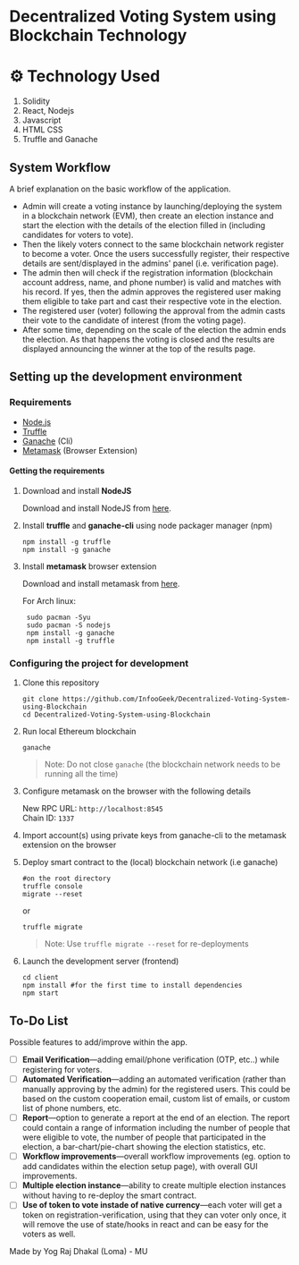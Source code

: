 # Decentralized Voting System using Blockchain Technology

# ⚙️ Technology Used
1. Solidity
2. React, Nodejs
3. Javascript
4. HTML CSS
5. Truffle and Ganache

## System Workflow

A brief explanation on the basic workflow of the application.

- Admin will create a voting instance by launching/deploying the system in a blockchain network (EVM), then create an election instance and start the election with the details of the election filled in (including candidates for voters to vote).
- Then the likely voters connect to the same blockchain network register to become a voter. Once the users successfully register, their respective details are sent/displayed in the admins' panel (i.e. verification page).
- The admin then will check if the registration information (blockchain account address, name, and phone number) is valid and matches with his record. If yes, then the admin approves the registered user making them eligible to take part and cast their respective vote in the election.
- The registered user (voter) following the approval from the admin casts their vote to the candidate of interest (from the voting page).
- After some time, depending on the scale of the election the admin ends the election. As that happens the voting is closed and the results are displayed announcing the winner at the top of the results page.

## Setting up the development environment

### Requirements

- [Node.js](https://nodejs.org)
- [Truffle](https://www.trufflesuite.com/truffle)
- [Ganache](https://github.com/trufflesuite/ganache-cli) (Cli)
- [Metamask](https://metamask.io/) (Browser Extension)

#### Getting the requirements

1. Download and install **NodeJS**

   Download and install NodeJS from [here](https://nodejs.org/en/download/ "Go to official NodeJS download page.").

1. Install **truffle** and **ganache-cli** using node packager manager (npm)

   ```shell
   npm install -g truffle
   npm install -g ganache
   ```

1. Install **metamask** browser extension

   Download and install metamask from [here](https://metamask.io/download "Go to official metamask download page.").

   For Arch linux:

   ```shell
    sudo pacman -Syu
    sudo pacman -S nodejs
    npm install -g ganache
    npm install -g truffle
   ```

### Configuring the project for development

1. Clone this repository

   ```shell
   git clone https://github.com/InfooGeek/Decentralized-Voting-System-using-Blockchain
   cd Decentralized-Voting-System-using-Blockchain
   ```

1. Run local Ethereum blockchain

   ```shell
   ganache
   ```

   > Note: Do not close `ganache` (the blockchain network needs to be running all the time)

1. Configure metamask on the browser with the following details

   New RPC URL: `http://localhost:8545`  
   Chain ID: `1337`

1. Import account(s) using private keys from ganache-cli to the metamask extension on the browser

1. Deploy smart contract to the (local) blockchain network (i.e ganache)

   ```shell
   #on the root directory
   truffle console
   migrate --reset
   ```

   or

   ```shell
   truffle migrate
   ```

   > Note: Use `truffle migrate --reset` for re-deployments

1. Launch the development server (frontend)

   ```shell
   cd client
   npm install #for the first time to install dependencies
   npm start
   ```

## To-Do List

Possible features to add/improve within the app.

- [ ] **Email Verification**—adding email/phone verification (OTP, etc..) while registering for voters.
- [ ] **Automated Verification**—adding an automated verification (rather than manually approving by the admin) for the registered users. This could be based on the custom cooperation email, custom list of emails, or custom list of phone numbers, etc.
- [ ] **Report**—option to generate a report at the end of an election. The report could contain a range of information including the number of people that were eligible to vote, the number of people that participated in the election, a bar-chart/pie-chart showing the election statistics, etc.
- [ ] **Workflow improvements**—overall workflow improvements (eg. option to add candidates within the election setup page), with overall GUI improvements.
- [ ] **Multiple election instance**—ability to create multiple election instances without having to re-deploy the smart contract.
- [ ] **Use of token to vote instade of native currency**—each voter will get a token on registration-verification, using that they can voter only once, it will remove the use of state/hooks in react and can be easy for the voters as well.

Made by Yog Raj Dhakal (Loma) - MU
